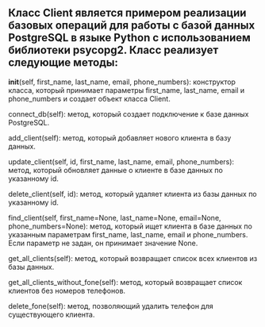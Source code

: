 ## Класс Client является примером реализации базовых операций для работы с базой данных PostgreSQL в языке Python с использованием библиотеки psycopg2. Класс реализует следующие методы:

__init__(self, first_name, last_name, email, phone_numbers): конструктор класса, который принимает параметры first_name, last_name, email и phone_numbers и создает объект класса Client.

connect_db(self): метод, который создает подключение к базе данных PostgreSQL.

add_client(self): метод, который добавляет нового клиента в базу данных.

update_client(self, id, first_name, last_name, email, phone_numbers): метод, который обновляет данные о клиенте в базе данных по указанному id.

delete_client(self, id): метод, который удаляет клиента из базы данных по указанному id.

find_client(self, first_name=None, last_name=None, email=None, phone_numbers=None): метод, который ищет клиента в базе данных по указанным параметрам first_name, last_name, email и phone_numbers. Если параметр не задан, он принимает значение None.

get_all_clients(self): метод, который возвращает список всех клиентов из базы данных.

get_all_clients_without_fone(self): метод, который возвращает список клиентов без номеров телефонов.

delete_fone(self): метод, позволяющий удалить телефон для существующего клиента.

